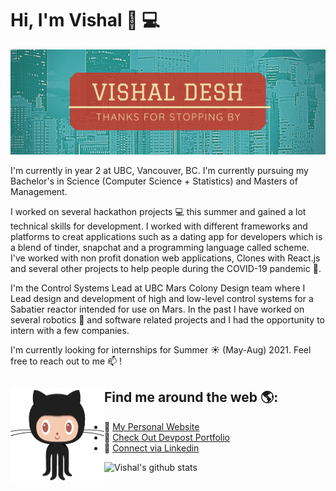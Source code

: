 # Hi, I'm Vishal  👋 💻

<img src="LET IT SNOW!.png" alt="banner that says Vishal Desh" width="1000">

I'm currently in year 2 at UBC, Vancouver, BC. I'm currently pursuing my Bachelor's in Science (Computer Science + Statistics) and Masters of Management.

I worked on several hackathon projects :computer: this summer and gained a lot technical skills for development. I worked with different frameworks and platforms to creat applications such as a dating app for developers which is a blend of tinder, snapchat and a programming language called scheme. I've worked with non profit donation web applications, Clones with React.js and several other projects to help people during the COVID-19 pandemic :microbe:.

I'm the Control Systems Lead at UBC Mars Colony Design team where I Lead design and development of high and low-level control systems for a Sabatier reactor intended for use on Mars. In the past I have worked on several robotics :robot: and software related projects and I had the opportunity to intern with a few companies. 

I'm currently looking for internships for Summer :sunny: (May-Aug) 2021. Feel free to reach out to me 📫 !



<!--
Here are some ideas to get you started:

- 🔭 I’m currently working on ...
- 🌱 I’m currently learning ...
- 👯 I’m looking to collaborate on ...
- 🤔 I’m looking for help with ...
- 💬 Ask me about ...
- 📫 How to reach me: ...
- 😄 Pronouns: ...
- ⚡ Fun fact: ...

-->

## Find me around the web 🌎: <img align="left" width="150" height="150" src="original.gif">
- 🌟 <a href="http://vishaldesh.com/">My Personal Website </a>
- 🌟 <a href="https://devpost.com/emailtovishy?ref_content=user-ortfolio&ref_feature=portfolio&ref_medium=global-nav">Check Out Devpost Portfolio </a>
- 🌟 <a href="https://www.linkedin.com/in/vishal-desh-6294141b1/">Connect via Linkedin </a>

![Vishal's github stats](https://github-readme-stats.vercel.app/api?username=VDeshh&show_icons=true&theme=radical)



